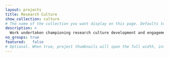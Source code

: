 ```yaml
---
layout: projects
title: Research Culture
show_collection: culture
# The name of the collection you want display on this page. Defaults to projects. See Organizing Projects for detail on how to handle multiple project collections.
description: >
  Work undertaken championing research culture development and engagement
no_groups: true
featured: 	false
# Optional. When true, project thumbnails will span the full width, instead of only half. This setting takes precedence over the featured value of individual projects, i.e. it will apply to the entire page.
---
```

